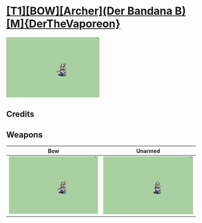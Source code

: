 # [\[T1\]\[BOW\]\[Archer\]\(Der Bandana B\)\[M\]{DerTheVaporeon}](./)

<img src="./5.%20Bow/Bow_000.png" alt="[T1][BOW][Archer](Der Bandana B)[M]{DerTheVaporeon} standing" />

## Credits



## Weapons


|Bow |Unarmed |
|  :---: | :---: |
| <img alt="Bow animation" src="./5.%20Bow/Bow.gif" /> | <img alt="Unarmed animation" src="./8.%20Unarmed/Unarmed.gif" /> |

